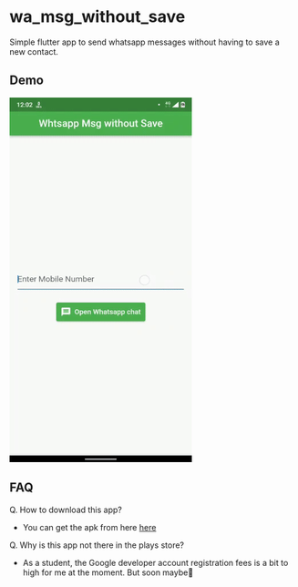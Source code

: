 # wa_msg_without_save

Simple flutter app to send whatsapp messages without having to save a new contact.

## Demo

![demo video gif](https://raw.githubusercontent.com/aldrinjenson/send-whatsapp-msg-without-save/main/demo.gif)


## FAQ

Q. How to download this app?
- You can get the apk from here [here](https://github.com/aldrinjenson/send-whatsapp-msg-without-save/raw/main/whatsapp-no-save-release.apk)

Q. Why is this app not there in the plays store?
- As a student, the Google developer account registration fees is a bit to high for me at the moment. But soon maybe🤞

